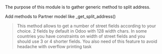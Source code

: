 The purpose of this module is to gather generic method to split
address.

Add methods to Partner model like \_get_split_address()

> This method allows to get a number of street fields according to your
> choice. 2 fields by default in Odoo with 128 width chars. In some
> countries you have constraints on width of street fields and you
> should use 3 or 4 shorter fields. You also need of this feature to
> avoid headache with overflow printing task
